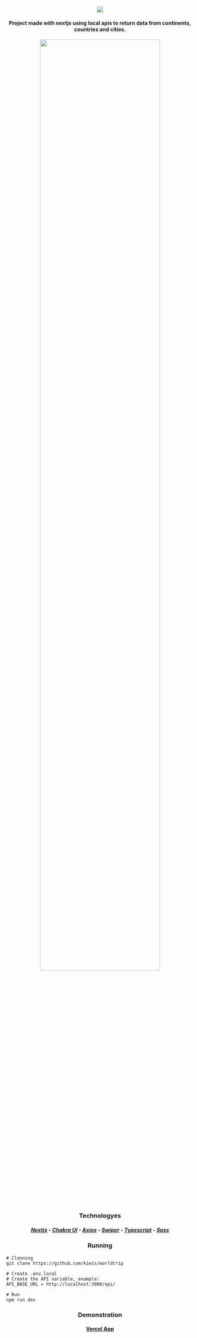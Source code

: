 <h1 align="center"> 
<image src="https://worldtrip-pi.vercel.app/images/Logo.svg" />
</h1>

<h4 align="center">Project made with nextjs using local apis to return data from continents, countries and cities.</h4>

<h4 align="center"> 
<image width="80%" src="https://i.imgur.com/FgxcCqK.png" />
</h4>

<h3 align="center">Technologyes</h3>
<h5 align="center">
<a href="https://nextjs.org" target="_blank">Nextjs</a> - 
<a href="https://chakra-ui.com" target="_blank">Chakra UI</a> - 
<a href="https://axios-http.com/ptbr/docs/intro" target="_blank">Axios</a> - 
<a href="https://swiperjs.com" target="_blank">Swiper</a> - 
<a href="https://www.typescriptlang.org" target="_blank">Typescript</a> - 
<a href="https://sass-lang.com" target="_blank">Sass</a>
</h5>

<h3 align="center">Running</h3>

```
# Clonning
git clone https://github.com/kieis/worldtrip

# Create .env.local
# Create the API variable, example:
API_BASE_URL = http://localhost:3000/api/

# Run
npm run dev
```

<h3 align="center">Demonstration</h3>
<h4 align="center"><a href="https://worldtrip-pi.vercel.app" target="_blank">Vercel App</a></h4>
